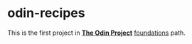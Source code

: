 # odin-recipes

This is the first project in **[The Odin Project](https://www.theodinproject.com/)** [foundations](https://www.theodinproject.com/paths/foundations) path.
